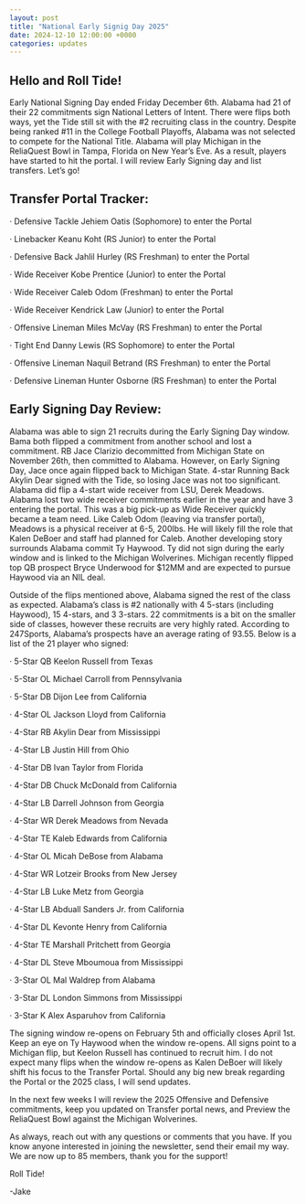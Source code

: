 ```yaml
---
layout: post
title: "National Early Signig Day 2025"
date: 2024-12-10 12:00:00 +0000
categories: updates
---
```


## Hello and Roll Tide! 

Early National Signing Day ended Friday December 6th. Alabama had 21 of their 22 commitments sign National Letters of Intent. There were flips both ways, yet the Tide still sit with the #2 recruiting class in the country. Despite being ranked #11 in the College Football Playoffs, Alabama was not selected to compete for the National Title. Alabama will play Michigan in the ReliaQuest Bowl in Tampa, Florida on New Year’s Eve. As a result, players have started to hit the portal. I will review Early Signing day and list transfers. Let’s go!

## Transfer Portal Tracker:

·        Defensive Tackle Jehiem Oatis (Sophomore) to enter the Portal

·        Linebacker Keanu Koht (RS Junior) to enter the Portal

·        Defensive Back Jahlil Hurley (RS Freshman) to enter the Portal

·        Wide Receiver Kobe Prentice (Junior) to enter the Portal

·        Wide Receiver Caleb Odom (Freshman) to enter the Portal

·        Wide Receiver Kendrick Law (Junior) to enter the Portal

·        Offensive Lineman Miles McVay (RS Freshman) to enter the Portal

·        Tight End Danny Lewis (RS Sophomore) to enter the Portal

·        Offensive Lineman Naquil Betrand (RS Freshman) to enter the Portal

·        Defensive Lineman Hunter Osborne (RS Freshman) to enter the Portal

 

## Early Signing Day Review:

Alabama was able to sign 21 recruits during the Early Signing Day window. Bama both flipped a commitment from another school and lost a commitment. RB Jace Clarizio decommitted from Michigan State on November 26th, then committed to Alabama. However, on Early Signing Day, Jace once again flipped back to Michigan State. 4-star Running Back Akylin Dear signed with the Tide, so losing Jace was not too significant. Alabama did flip a 4-start wide receiver from LSU, Derek Meadows. Alabama lost two wide receiver commitments earlier in the year and have 3 entering the portal. This was a big pick-up as Wide Receiver quickly became a team need. Like Caleb Odom (leaving via transfer portal), Meadows is a physical receiver at 6-5, 200lbs. He will likely fill the role that Kalen DeBoer and staff had planned for Caleb. Another developing story surrounds Alabama commit Ty Haywood. Ty did not sign during the early window and is linked to the Michigan Wolverines. Michigan recently flipped top QB prospect Bryce Underwood for $12MM and are expected to pursue Haywood via an NIL deal.

Outside of the flips mentioned above, Alabama signed the rest of the class as expected. Alabama’s class is #2 nationally with 4 5-stars (including Haywood), 15 4-stars, and 3 3-stars. 22 commitments is a bit on the smaller side of classes, however these recruits are very highly rated. According to 247Sports, Alabama’s prospects have an average rating of 93.55. Below is a list of the 21 player who signed:

·        5-Star QB Keelon Russell from Texas

·        5-Star OL Michael Carroll from Pennsylvania

·        5-Star DB Dijon Lee from California

·        4-Star OL Jackson Lloyd from California

·        4-Star RB Akylin Dear from Mississippi

·        4-Star LB Justin Hill from Ohio

·        4-Star DB Ivan Taylor from Florida

·        4-Star DB Chuck McDonald from California

·        4-Star LB Darrell Johnson from Georgia

·        4-Star WR Derek Meadows from Nevada

·        4-Star TE Kaleb Edwards from California

·        4-Star OL Micah DeBose from Alabama

·        4-Star WR Lotzeir Brooks from New Jersey

·        4-Star LB Luke Metz from Georgia

·        4-Star LB Abduall Sanders Jr. from California

·        4-Star DL Kevonte Henry from California

·        4-Star TE Marshall Pritchett from Georgia

·        4-Star DL Steve Mboumoua from Mississippi

·        3-Star OL Mal Waldrep from Alabama

·        3-Star DL London Simmons from Mississippi

·        3-Star K Alex Asparuhov from California

The signing window re-opens on February 5th and officially closes April 1st. Keep an eye on Ty Haywood when the window re-opens. All signs point to a Michigan flip, but Keelon Russell has continued to recruit him. I do not expect many flips when the window re-opens as Kalen DeBoer will likely shift his focus to the Transfer Portal. Should any big new break regarding the Portal or the 2025 class, I will send updates. 

In the next few weeks I will review the 2025 Offensive and Defensive commitments, keep you updated on Transfer portal news, and Preview the ReliaQuest Bowl against the Michigan Wolverines.

As always, reach out with any questions or comments that you have. If you know anyone interested in joining the newsletter, send their email my way. We are now up to 85 members, thank you for the support!

Roll Tide!

-Jake

